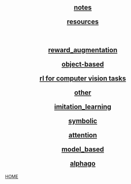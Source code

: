 <center>

<h2> 

[notes](notes/index.md)

[resources](resources/index.md)

<br>

[reward_augmentation](reward_augmentation/index.md)

[object-based](object_based/index.md)

[rl for computer vision tasks](rl_for_cv_tasks/index.md) 

[other](other/index.md)

[imitation_learning](imitation_learning/index.md)

[symbolic](symbolic/index.md)

[attention](attention/index.md)

[model_based](model_based/index.md)

[alphago](alphago/index.md)

</center> 

[HOME](../index.md)